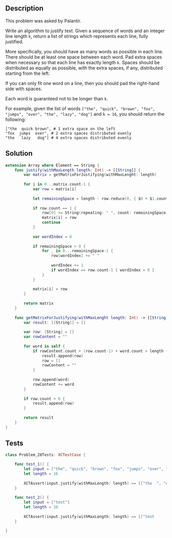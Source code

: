 ## Description

This problem was asked by Palantir.

Write an algorithm to justify text. Given a sequence of words and an integer line length `k`, return a list of strings which represents each line, fully justified.

More specifically, you should have as many words as possible in each line. There should be at least one space between each word. Pad extra spaces when necessary so that each line has exactly length `k`. Spaces should be distributed as equally as possible, with the extra spaces, if any, distributed starting from the left.

If you can only fit one word on a line, then you should pad the right-hand side with spaces.

Each word is guaranteed not to be longer than `k`.

For example, given the list of words `["the", "quick", "brown", "fox", "jumps", "over", "the", "lazy", "dog"]` and `k = 16`, you should return the following:

```
["the  quick brown", # 1 extra space on the left
"fox  jumps  over", # 2 extra spaces distributed evenly
"the   lazy   dog"] # 4 extra spaces distributed evenly
```

## Solution

```swift
extension Array where Element == String {
    func justify(withMaxLength length: Int) -> [[String]] {
        var matrix = getMatrixForJustifying(withMaxLenght: length)
        
        for i in 0...matrix.count-1 {
            var row = matrix[i]
            
            let remainingSpace = length - row.reduce(0, { $0 + $1.count })
            
            if row.count == 1 {
                row[0] += String(repeating: " ", count: remainingSpace)
                matrix[i] = row
                continue
            }
            
            var wordIndex = 0
            
            if remainingSpace > 0 {
                for _ in 0...remainingSpace-1 {
                    row[wordIndex] += " "
                    
                    wordIndex += 1
                    if wordIndex == row.count-1 { wordIndex = 0 }
                }
            }
            
            matrix[i] = row
        }
        
        return matrix
    }
    
    func getMatrixForJustifying(withMaxLenght length: Int) -> [[String]] {
        var result: [[String]] = []
        
        var row: [String] = []
        var rowContent = ""
        
        for word in self {
            if rowContent.count + (row.count-1) + word.count > length {
                result.append(row)
                row = []
                rowContent = ""
            }
            
            row.append(word)
            rowContent += word
        }
        
        if row.count > 0 {
            result.append(row)
        }
        
        return result
    }
}

```

## Tests

```swift
class Problem_28Tests: XCTestCase {

    func test_1() {
        let input = ["the", "quick", "brown", "fox", "jumps", "over", "the", "lazy", "dog"]
        let length = 16
        
        XCTAssert(input.justify(withMaxLength: length) == [["the  ", "quick ", "brown"], ["fox  ", "jumps  ", "over"], ["the   ", "lazy   ", "dog"]])
    }
    
    func test_2() {
        let input = ["test"]
        let length = 16
        
        XCTAssert(input.justify(withMaxLength: length) == [["test            "]])
    }

}
```